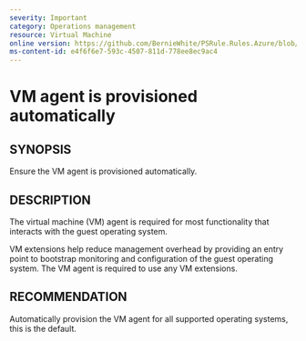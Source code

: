 ```yaml
---
severity: Important
category: Operations management
resource: Virtual Machine
online version: https://github.com/BernieWhite/PSRule.Rules.Azure/blob/master/docs/rules/en/Azure.VM.Agent.md
ms-content-id: e4f6f6e7-593c-4507-811d-778ee8ec9ac4
---
```


# VM agent is provisioned automatically

## SYNOPSIS

Ensure the VM agent is provisioned automatically.

## DESCRIPTION

The virtual machine (VM) agent is required for most functionality that interacts with the guest operating system.

VM extensions help reduce management overhead by providing an entry point to bootstrap monitoring and configuration of the guest operating system.
The VM agent is required to use any VM extensions.

## RECOMMENDATION

Automatically provision the VM agent for all supported operating systems, this is the default.
